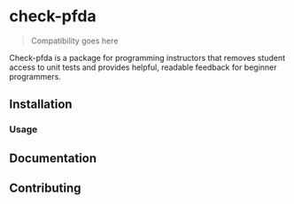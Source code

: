 # check-pfda

> Compatibility goes here

Check-pfda is a package for programming instructors that removes student access to 
unit tests and provides helpful, readable feedback for beginner programmers.

## Installation

### Usage

## Documentation

## Contributing